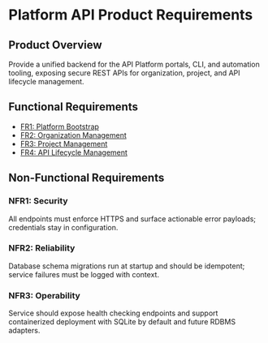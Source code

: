 # Platform API Product Requirements

## Product Overview

Provide a unified backend for the API Platform portals, CLI, and automation tooling, exposing secure REST APIs for organization, project, and API lifecycle management.

## Functional Requirements

- [FR1: Platform Bootstrap](prds/platform-bootstrap.md)
- [FR2: Organization Management](prds/organization-management.md)
- [FR3: Project Management](prds/project-management.md)
- [FR4: API Lifecycle Management](prds/api-lifecycle-management.md)

## Non-Functional Requirements

### NFR1: Security
All endpoints must enforce HTTPS and surface actionable error payloads; credentials stay in configuration.

### NFR2: Reliability
Database schema migrations run at startup and should be idempotent; service failures must be logged with context.

### NFR3: Operability
Service should expose health checking endpoints and support containerized deployment with SQLite by default and future RDBMS adapters.
